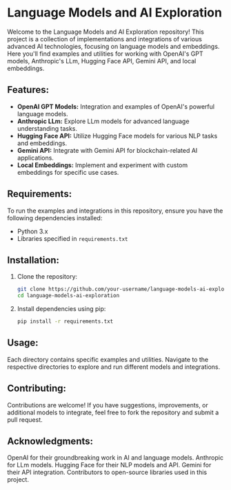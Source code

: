 # Language Models and AI Exploration

Welcome to the Language Models and AI Exploration repository! This project is a collection of implementations and integrations of various advanced AI technologies, focusing on language models and embeddings. Here you'll find examples and utilities for working with OpenAI's GPT models, Anthropic's LLm, Hugging Face API, Gemini API, and local embeddings.

## Features:
- **OpenAI GPT Models:** Integration and examples of OpenAI's powerful language models.
- **Anthropic LLm:** Explore LLm models for advanced language understanding tasks.
- **Hugging Face API:** Utilize Hugging Face models for various NLP tasks and embeddings.
- **Gemini API:** Integrate with Gemini API for blockchain-related AI applications.
- **Local Embeddings:** Implement and experiment with custom embeddings for specific use cases.

## Requirements:
To run the examples and integrations in this repository, ensure you have the following dependencies installed:
- Python 3.x
- Libraries specified in `requirements.txt`

## Installation:
1. Clone the repository:
   ```bash
   git clone https://github.com/your-username/language-models-ai-exploration.git
   cd language-models-ai-exploration
2. Install dependencies using pip:
   ```bash
   pip install -r requirements.txt

## Usage:
   Each directory contains specific examples and utilities. Navigate to the respective directories to explore and run different models and integrations.

## Contributing:
  Contributions are welcome! If you have suggestions, improvements, or additional models to integrate, feel free to fork the repository and submit a pull request.

## Acknowledgments:
  OpenAI for their groundbreaking work in AI and language models.
  Anthropic for LLm models.
  Hugging Face for their NLP models and API.
  Gemini for their API integration.
  Contributors to open-source libraries used in this project.
